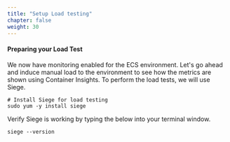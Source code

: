 ```yaml
---
title: "Setup Load testing"
chapter: false
weight: 30
---
```


#### Preparing your Load Test

We now have monitoring enabled for the ECS environment. Let's go ahead and induce manual load to the environment to see how the metrics are shown using Container Insights. To perform the load tests, we will use Siege.

```
# Install Siege for load testing
sudo yum -y install siege
```

Verify Siege is working by typing the below into your terminal window.

```
siege --version
```